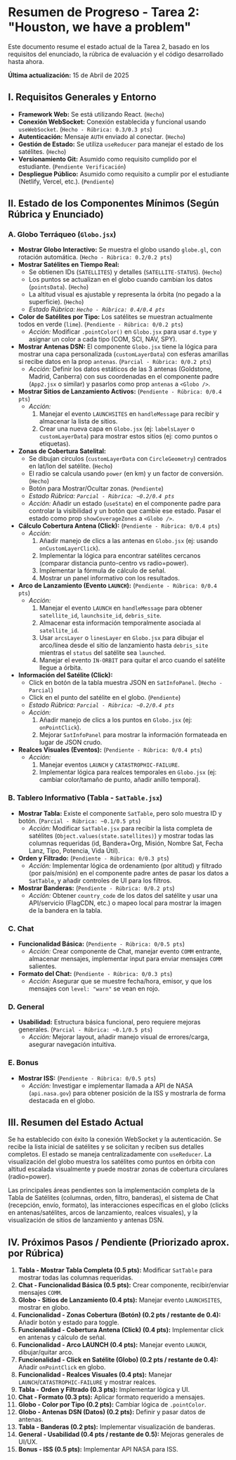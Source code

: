# Resumen de Progreso - Tarea 2: "Houston, we have a problem"

Este documento resume el estado actual de la Tarea 2, basado en los requisitos del enunciado, la rúbrica de evaluación y el código desarrollado hasta ahora.

**Última actualización:** 15 de Abril de 2025

## I. Requisitos Generales y Entorno

* **Framework Web:** Se está utilizando React. (`Hecho`)
* **Conexión WebSocket:** Conexión establecida y funcional usando `useWebSocket`. (`Hecho - Rúbrica: 0.3/0.3 pts`)
* **Autenticación:** Mensaje `AUTH` enviado al conectar. (`Hecho`)
* **Gestión de Estado:** Se utiliza `useReducer` para manejar el estado de los satélites. (`Hecho`)
* **Versionamiento Git:** Asumido como requisito cumplido por el estudiante. (`Pendiente Verificación`)
* **Despliegue Público:** Asumido como requisito a cumplir por el estudiante (Netlify, Vercel, etc.). (`Pendiente`)

## II. Estado de los Componentes Mínimos (Según Rúbrica y Enunciado)

### A. Globo Terráqueo (`Globo.jsx`)

* **Mostrar Globo Interactivo:** Se muestra el globo usando `globe.gl`, con rotación automática. (`Hecho - Rúbrica: 0.2/0.2 pts`)
* **Mostrar Satélites en Tiempo Real:**
    * Se obtienen IDs (`SATELLITES`) y detalles (`SATELLITE-STATUS`). (`Hecho`)
    * Los puntos se actualizan en el globo cuando cambian los datos (`pointsData`). (`Hecho`)
    * La altitud visual es ajustable y representa la órbita (no pegado a la superficie). (`Hecho`)
    * *Estado Rúbrica: `Hecho - Rúbrica: 0.4/0.4 pts`*
* **Color de Satélites por Tipo:** Los satélites se muestran actualmente todos en verde (`lime`). (`Pendiente - Rúbrica: 0/0.2 pts`)
    * *Acción:* Modificar `.pointColor()` en `Globo.jsx` para usar `d.type` y asignar un color a cada tipo (COM, SCI, NAV, SPY).
* **Mostrar Antenas DSN:** El componente `Globo.jsx` tiene la lógica para mostrar una capa personalizada (`customLayerData`) con esferas amarillas si recibe datos en la prop `antenas`. (`Parcial - Rúbrica: 0/0.2 pts`)
    * *Acción:* Definir los datos estáticos de las 3 antenas (Goldstone, Madrid, Canberra) con sus coordenadas en el componente padre (`App2.jsx` o similar) y pasarlos como prop `antenas` a `<Globo />`.
* **Mostrar Sitios de Lanzamiento Activos:** (`Pendiente - Rúbrica: 0/0.4 pts`)
    * *Acción:*
        1.  Manejar el evento `LAUNCHSITES` en `handleMessage` para recibir y almacenar la lista de sitios.
        2.  Crear una nueva capa en `Globo.jsx` (ej: `labelsLayer` o `customLayerData`) para mostrar estos sitios (ej: como puntos o etiquetas).
* **Zonas de Cobertura Satelital:**
    * Se dibujan círculos (`customLayerData` con `CircleGeometry`) centrados en lat/lon del satélite. (`Hecho`)
    * El radio se calcula usando `power` (en km) y un factor de conversión. (`Hecho`)
    * Botón para Mostrar/Ocultar zonas. (`Pendiente`)
    * *Estado Rúbrica: `Parcial - Rúbrica: ~0.2/0.4 pts`*
    * *Acción:* Añadir un estado (`useState`) en el componente padre para controlar la visibilidad y un botón que cambie ese estado. Pasar el estado como prop `showCoverageZones` a `<Globo />`.
* **Cálculo Cobertura Antena (Click):** (`Pendiente - Rúbrica: 0/0.4 pts`)
    * *Acción:*
        1.  Añadir manejo de clics a las antenas en `Globo.jsx` (ej: usando `onCustomLayerClick`).
        2.  Implementar la lógica para encontrar satélites cercanos (comparar distancia punto-centro vs radio=power).
        3.  Implementar la fórmula de cálculo de señal.
        4.  Mostrar un panel informativo con los resultados.
* **Arco de Lanzamiento (Evento `LAUNCH`):** (`Pendiente - Rúbrica: 0/0.4 pts`)
    * *Acción:*
        1.  Manejar el evento `LAUNCH` en `handleMessage` para obtener `satellite_id`, `launchsite_id`, `debris_site`.
        2.  Almacenar esta información temporalmente asociada al `satellite_id`.
        3.  Usar `arcsLayer` o `linesLayer` en `Globo.jsx` para dibujar el arco/línea desde el sitio de lanzamiento hasta `debris_site` mientras el `status` del satélite sea `launched`.
        4.  Manejar el evento `IN-ORBIT` para quitar el arco cuando el satélite llegue a órbita.
* **Información del Satélite (Click):**
    * Click en botón de la tabla muestra JSON en `SatInfoPanel`. (`Hecho - Parcial`)
    * Click en el punto del satélite en el globo. (`Pendiente`)
    * *Estado Rúbrica: `Parcial - Rúbrica: ~0.2/0.4 pts`*
    * *Acción:*
        1.  Añadir manejo de clics a los puntos en `Globo.jsx` (ej: `onPointClick`).
        2.  Mejorar `SatInfoPanel` para mostrar la información formateada en lugar de JSON crudo.
* **Realces Visuales (Eventos):** (`Pendiente - Rúbrica: 0/0.4 pts`)
    * *Acción:*
        1.  Manejar eventos `LAUNCH` y `CATASTROPHIC-FAILURE`.
        2.  Implementar lógica para realces temporales en `Globo.jsx` (ej: cambiar color/tamaño de punto, añadir anillo temporal).

### B. Tablero Informativo (Tabla - `SatTable.jsx`)

* **Mostrar Tabla:** Existe el componente `SatTable`, pero solo muestra ID y botón. (`Parcial - Rúbrica: ~0.1/0.5 pts`)
    * *Acción:* Modificar `SatTable.jsx` para recibir la lista completa de satélites (`Object.values(state.satellites)`) y mostrar todas las columnas requeridas (id, Bandera+Org, Misión, Nombre Sat, Fecha Lanz, Tipo, Potencia, Vida Útil).
* **Orden y Filtrado:** (`Pendiente - Rúbrica: 0/0.3 pts`)
    * *Acción:* Implementar lógica de ordenamiento (por altitud) y filtrado (por país/misión) en el componente padre antes de pasar los datos a `SatTable`, y añadir controles de UI para los filtros.
* **Mostrar Banderas:** (`Pendiente - Rúbrica: 0/0.2 pts`)
    * *Acción:* Obtener `country_code` de los datos del satélite y usar una API/servicio (FlagCDN, etc.) o mapeo local para mostrar la imagen de la bandera en la tabla.

### C. Chat

* **Funcionalidad Básica:** (`Pendiente - Rúbrica: 0/0.5 pts`)
    * *Acción:* Crear componente de Chat, manejar evento `COMM` entrante, almacenar mensajes, implementar input para enviar mensajes `COMM` salientes.
* **Formato del Chat:** (`Pendiente - Rúbrica: 0/0.3 pts`)
    * *Acción:* Asegurar que se muestre fecha/hora, emisor, y que los mensajes con `level: "warn"` se vean en rojo.

### D. General

* **Usabilidad:** Estructura básica funcional, pero requiere mejoras generales. (`Parcial - Rúbrica: ~0.1/0.5 pts`)
    * *Acción:* Mejorar layout, añadir manejo visual de errores/carga, asegurar navegación intuitiva.

### E. Bonus

* **Mostrar ISS:** (`Pendiente - Rúbrica: 0/0.5 pts`)
    * *Acción:* Investigar e implementar llamada a API de NASA (`api.nasa.gov`) para obtener posición de la ISS y mostrarla de forma destacada en el globo.

## III. Resumen del Estado Actual

Se ha establecido con éxito la conexión WebSocket y la autenticación. Se recibe la lista inicial de satélites y se solicitan y reciben sus detalles completos. El estado se maneja centralizadamente con `useReducer`. La visualización del globo muestra los satélites como puntos en órbita con altitud escalada visualmente y puede mostrar zonas de cobertura circulares (radio=power).

Las principales áreas pendientes son la implementación completa de la Tabla de Satélites (columnas, orden, filtro, banderas), el sistema de Chat (recepción, envío, formato), las interacciones específicas en el globo (clicks en antenas/satélites, arcos de lanzamiento, realces visuales), y la visualización de sitios de lanzamiento y antenas DSN.

## IV. Próximos Pasos / Pendiente (Priorizado aprox. por Rúbrica)

1.  **Tabla - Mostrar Tabla Completa (0.5 pts):** Modificar `SatTable` para mostrar todas las columnas requeridas.
2.  **Chat - Funcionalidad Básica (0.5 pts):** Crear componente, recibir/enviar mensajes `COMM`.
3.  **Globo - Sitios de Lanzamiento (0.4 pts):** Manejar evento `LAUNCHSITES`, mostrar en globo.
4.  **Funcionalidad - Zonas Cobertura (Botón) (0.2 pts / restante de 0.4):** Añadir botón y estado para toggle.
5.  **Funcionalidad - Cobertura Antena (Click) (0.4 pts):** Implementar click en antenas y cálculo de señal.
6.  **Funcionalidad - Arco LAUNCH (0.4 pts):** Manejar evento `LAUNCH`, dibujar/quitar arco.
7.  **Funcionalidad - Click en Satélite (Globo) (0.2 pts / restante de 0.4):** Añadir `onPointClick` en globo.
8.  **Funcionalidad - Realces Visuales (0.4 pts):** Manejar `LAUNCH`/`CATASTROPHIC-FAILURE` y mostrar realces.
9.  **Tabla - Orden y Filtrado (0.3 pts):** Implementar lógica y UI.
10. **Chat - Formato (0.3 pts):** Aplicar formato requerido a mensajes.
11. **Globo - Color por Tipo (0.2 pts):** Cambiar lógica de `.pointColor`.
12. **Globo - Antenas DSN (Datos) (0.2 pts):** Definir y pasar datos de antenas.
13. **Tabla - Banderas (0.2 pts):** Implementar visualización de banderas.
14. **General - Usabilidad (0.4 pts / restante de 0.5):** Mejoras generales de UI/UX.
15. **Bonus - ISS (0.5 pts):** Implementar API NASA para ISS.

